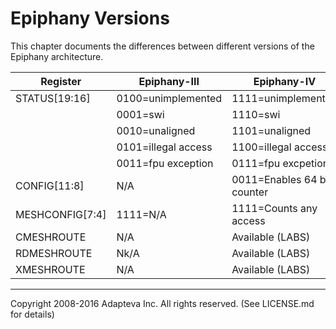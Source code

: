 Epiphany Versions
==============================================================================

This chapter documents the differences between different versions of the Epiphany architecture.

|   Register          | Epiphany-III         |  Epiphany-IV                   |
|---------------------|----------------------|--------------------------------|
|   STATUS[19:16]     | 0100=unimplemented   |  1111=unimplemented            |
|                     | 0001=swi             |  1110=swi                      |
|                     | 0010=unaligned       |  1101=unaligned                |
|                     | 0101=illegal access  |  1100=illegal access           |
|                     | 0011=fpu exception   |  0111=fpu excpetion            |
|   CONFIG[11:8]      | N/A                  |  0011=Enables 64 bit counter   |
|   MESHCONFIG[7:4]   | 1111=N/A             |  1111=Counts any access        |
|   CMESHROUTE        | N/A                  |  Available (LABS)              |
|   RDMESHROUTE       | Nk/A                 |  Available (LABS)              |
|   XMESHROUTE        | N/A                  |  Available (LABS)              |

----
Copyright 2008-2016 Adapteva Inc. All rights reserved.
(See LICENSE.md for details)


